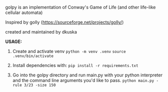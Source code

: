 golpy is an implementation of Conway's Game of Life 
(and other life-like cellular automata)

Inspired by golly (https://sourceforge.net/projects/golly/)

created and maintained by dkuska

**USAGE:**

1. Create and activate venv
   `python -m venv .venv`
   `source .venv/bin/activate`


2. Install dependencies with:
   `pip install -r requirements.txt`

3. Go into the golpy directory and run main.py with your python interpreter
and the command line arguments you'd like to pass.
`python main.py -rule 3/23 -size 150`
